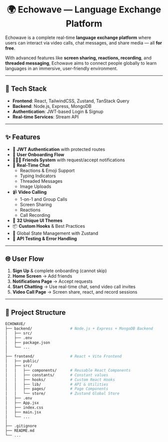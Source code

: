<h1 align="center">🌍 Echowave — Language Exchange Platform</h1>

Echowave is a complete real-time **language exchange platform** where users can interact via video calls, chat messages, and share media — all **for free**.

With advanced features like **screen sharing, reactions, recording**, and **threaded messaging**, Echowave aims to connect people globally to learn languages in an immersive, user-friendly environment.

---

## 🚀 Tech Stack

- **Frontend**: React, TailwindCSS, Zustand, TanStack Query
- **Backend**: Node.js, Express, MongoDB
- **Authentication**: JWT-based Login & Signup
- **Real-time Services**: Stream API

---

## ✨ Features

- 🔐 **JWT Authentication** with protected routes
- 👤 **User Onboarding Flow**
- 🧑‍🤝‍🧑 **Friends System** with request/accept notifications
- 💬 **Real-Time Chat**
  - Reactions & Emoji Support
  - Typing Indicators
  - Threaded Messages
  - Image Uploads
- 📹 **Video Calling**
  - 1-on-1 and Group Calls
  - Screen Sharing
  - Reactions
  - Call Recording
- 🎨 **32 Unique UI Themes**
- 📦 **Custom Hooks** & Best Practices
- 🧠 Global State Management with Zustand
- 🧪 **API Testing & Error Handling**

---

## 🌐 User Flow

1. **Sign Up** & complete onboarding (cannot skip)
2. **Home Screen** → Add friends
3. **Notifications Page** → Accept requests
4. **Start Chatting** → Use real-time chat, send video call invites
5. **Video Call Page** → Screen share, react, and record sessions

---

## 📁 Project Structure

```bash
ECHOWAVE/
├── backend/                 # Node.js + Express + MongoDB Backend
│   ├── src/
│   ├── .env
│   ├── package.json
│   └── ...
│
├── frontend/                # React + Vite Frontend
│   ├── public/
│   ├── src/
│   │   ├── components/      # Reusable React Components
│   │   ├── constants/       # Constant values
│   │   ├── hooks/           # Custom React Hooks
│   │   ├── lib/             # API & Utilities
│   │   ├── pages/           # Page Components
│   │   └── store/           # Zustand Global Store
│   ├── .env
│   ├── App.jsx
│   ├── index.css
│   ├── main.jsx
│   └── ...
│
├── .gitignore
├── README.md
└── ...

